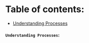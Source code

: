# **Table of contents**:
  - [Understanding Processes](#understanding-processess)



#### **`Understanding Processes`**:


